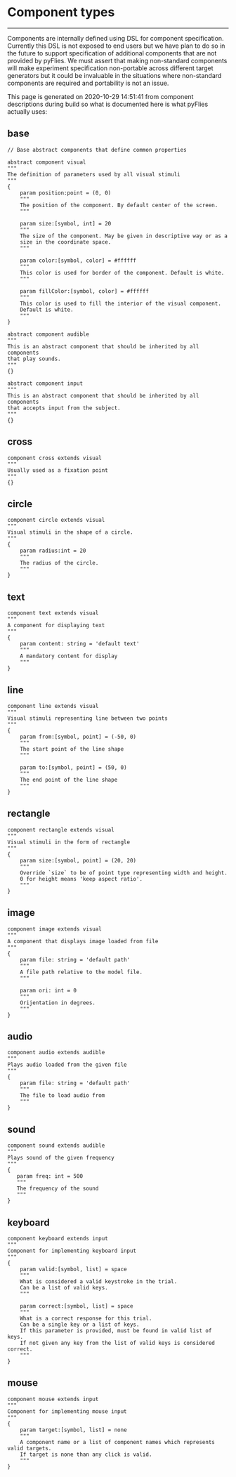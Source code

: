 # Component types

---

Components are internally defined using DSL for component specification.
Currently this DSL is not exposed to end users but we have plan to do so in the
future to support specification of additional components that are not provided
by pyFlies. We must assert that making non-standard components will make
experiment specification non-portable across different target generators but it
could be invaluable in the situations where non-standard components are required
and portability is not an issue.

This page is generated on 2020-10-29 14:51:41 from component descriptions during build so
what is documented here is what pyFlies actually uses:


## base

    // Base abstract components that define common properties

    abstract component visual
    """
    The definition of parameters used by all visual stimuli
    """
    {
        param position:point = (0, 0)
        """
        The position of the component. By default center of the screen.
        """

        param size:[symbol, int] = 20
        """
        The size of the component. May be given in descriptive way or as a
        size in the coordinate space.
        """

        param color:[symbol, color] = #ffffff
        """
        This color is used for border of the component. Default is white.
        """

        param fillColor:[symbol, color] = #ffffff
        """
        This color is used to fill the interior of the visual component.
        Default is white.
        """
    }

    abstract component audible
    """
    This is an abstract component that should be inherited by all components
    that play sounds.
    """
    {}

    abstract component input
    """
    This is an abstract component that should be inherited by all components
    that accepts input from the subject.
    """
    {}


## cross

    component cross extends visual
    """
    Usually used as a fixation point
    """
    {}


## circle

    component circle extends visual
    """
    Visual stimuli in the shape of a circle.
    """
    {
        param radius:int = 20
        """
        The radius of the circle.
        """
    }


## text

    component text extends visual
    """
    A component for displaying text
    """
    {
        param content: string = 'default text'
        """
        A mandatory content for display
        """
    }


## line

    component line extends visual
    """
    Visual stimuli representing line between two points
    """
    {
        param from:[symbol, point] = (-50, 0)
        """
        The start point of the line shape
        """

        param to:[symbol, point] = (50, 0)
        """
        The end point of the line shape
        """
    }


## rectangle

    component rectangle extends visual
    """
    Visual stimuli in the form of rectangle
    """
    {
        param size:[symbol, point] = (20, 20)
        """
        Override `size` to be of point type representing width and height.
        0 for height means 'keep aspect ratio'.
        """
    }


## image

    component image extends visual
    """
    A component that displays image loaded from file
    """
    {
        param file: string = 'default path'
        """
        A file path relative to the model file.
        """

        param ori: int = 0
        """
        Orijentation in degrees.
        """
    }


## audio

    component audio extends audible
    """
    Plays audio loaded from the given file
    """
    {
        param file: string = 'default path'
        """
        The file to load audio from
        """
    }



## sound

    component sound extends audible
    """
    Plays sound of the given frequency
    """
    {
       param freq: int = 500 
       """
       The frequency of the sound
       """
    }


## keyboard

    component keyboard extends input
    """
    Component for implementing keyboard input
    """
    {
        param valid:[symbol, list] = space
        """
        What is considered a valid keystroke in the trial.
        Can be a list of valid keys.
        """

        param correct:[symbol, list] = space
        """
        What is a correct response for this trial.
        Can be a single key or a list of keys.
        If this parameter is provided, must be found in valid list of keys.
        If not given any key from the list of valid keys is considered correct.
        """
    }


## mouse

    component mouse extends input
    """
    Component for implementing mouse input
    """
    {
        param target:[symbol, list] = none
        """
        A component name or a list of component names which represents valid targets.
        If target is none than any click is valid.
        """
    }

